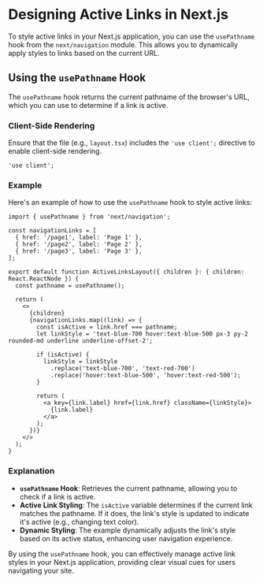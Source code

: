 # Designing Active Links in Next.js

To style active links in your Next.js application, you can use the `usePathname` hook from the `next/navigation` module.
This allows you to dynamically apply styles to links based on the current URL.

## Using the `usePathname` Hook

The `usePathname` hook returns the current pathname of the browser's URL, which you can use to determine if a link is active.

### Client-Side Rendering

Ensure that the file (e.g., `layout.tsx`) includes the `'use client';` directive to enable client-side rendering.

```tsx
'use client';
```

### Example

Here's an example of how to use the `usePathname` hook to style active links:

```tsx
import { usePathname } from 'next/navigation';

const navigationLinks = [
  { href: '/page1', label: 'Page 1' },
  { href: '/page2', label: 'Page 2' },
  { href: '/page3', label: 'Page 3' },
];

export default function ActiveLinksLayout({ children }: { children: React.ReactNode }) {
  const pathname = usePathname();

  return (
    <>
      {children}
      {navigationLinks.map((link) => {
        const isActive = link.href === pathname;
        let linkStyle = 'text-blue-700 hover:text-blue-500 px-3 py-2 rounded-md underline underline-offset-2';

        if (isActive) {
          linkStyle = linkStyle
            .replace('text-blue-700', 'text-red-700')
            .replace('hover:text-blue-500', 'hover:text-red-500');
        }

        return (
          <a key={link.label} href={link.href} className={linkStyle}>
            {link.label}
          </a>
        );
      })}
    </>
  );
}
```

### Explanation

- **`usePathname` Hook**: Retrieves the current pathname, allowing you to check if a link is active.
- **Active Link Styling**: The `isActive` variable determines if the current link matches the pathname. If it does, the link's style is updated to indicate it's active (e.g., changing text color).
- **Dynamic Styling**: The example dynamically adjusts the link's style based on its active status, enhancing user navigation experience.

By using the `usePathname` hook, you can effectively manage active link styles in your Next.js application, providing clear visual cues for users navigating your site.

